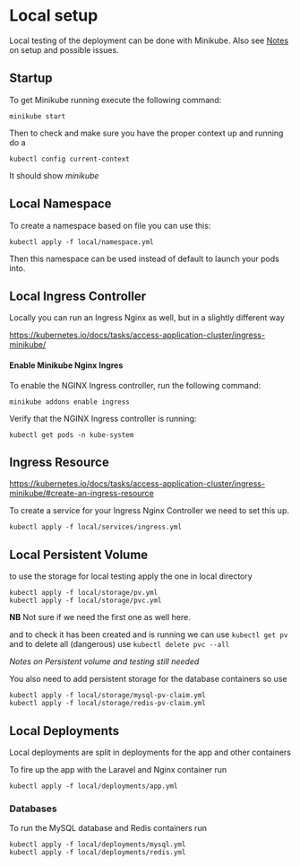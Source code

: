 # Local setup

Local testing of the deployment can be done with Minikube. Also see [Notes](Notes.md) on setup and possible issues.


## Startup

To get Minikube running execute the following command:

```
minikube start
```

Then to check and make sure you have the proper context up and running do a

```
kubectl config current-context
```

It should show *minikube*

## Local Namespace

To create a namespace based on file you can use this:

```
kubectl apply -f local/namespace.yml
```

Then this namespace can be used instead of default to launch your pods into.

## Local Ingress Controller

Locally you can run an Ingress Nginx as well, but in a slightly different way

https://kubernetes.io/docs/tasks/access-application-cluster/ingress-minikube/

#### Enable Minikube Nginx Ingres 
To enable the NGINX Ingress controller, run the following command:

`minikube addons enable ingress`

Verify that the NGINX Ingress controller is running:

`kubectl get pods -n kube-system`


## Ingress Resource 

https://kubernetes.io/docs/tasks/access-application-cluster/ingress-minikube/#create-an-ingress-resource

To create a service for your Ingress Nginx Controller we need to set this up.

```
kubectl apply -f local/services/ingress.yml
```
## Local Persistent Volume

to use the storage for local testing apply the one in local directory 

```
kubectl apply -f local/storage/pv.yml
kubectl apply -f local/storage/pvc.yml
```

**NB** Not sure if we need the first one as well here.

and to check it has been created and is running we can use `kubectl get pv` and to delete all (dangerous) use `kubectl delete pvc --all`

*Notes on Persistent volume and testing still needed*

You also need to add persistent storage for the database containers so use

```
kubectl apply -f local/storage/mysql-pv-claim.yml
kubectl apply -f local/storage/redis-pv-claim.yml
```

## Local Deployments 

Local deployments are split in deployments for the app and other containers

To fire up the app with the Laravel and Nginx container run

```
kubectl apply -f local/deployments/app.yml
```

### Databases

To run the MySQL database and Redis containers run

```
kubectl apply -f local/deployments/mysql.yml
kubectl apply -f local/deployments/redis.yml
```
